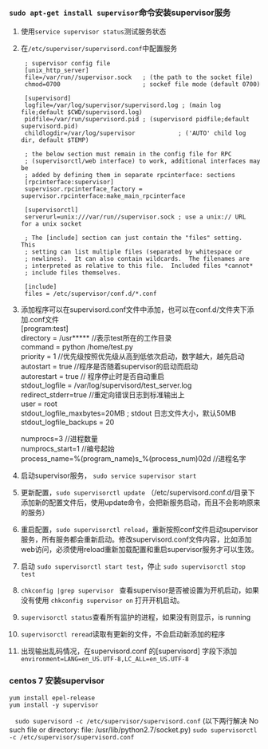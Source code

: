 ### `sudo apt-get install supervisor`命令安装supervisor服务

1. 使用`service supervisor status`测试服务状态
2. 在`/etc/supervisor/supervisord.conf`中配置服务

        ; supervisor config file
        [unix_http_server]
        file=/var/run//supervisor.sock   ; (the path to the socket file)
        chmod=0700                       ; sockef file mode (default 0700)

        [supervisord]
        logfile=/var/log/supervisor/supervisord.log ; (main log file;default $CWD/supervisord.log)
        pidfile=/var/run/supervisord.pid ; (supervisord pidfile;default supervisord.pid)
        childlogdir=/var/log/supervisor            ; ('AUTO' child log dir, default $TEMP)

        ; the below section must remain in the config file for RPC
        ; (supervisorctl/web interface) to work, additional interfaces may be
        ; added by defining them in separate rpcinterface: sections
        [rpcinterface:supervisor]
        supervisor.rpcinterface_factory = supervisor.rpcinterface:make_main_rpcinterface

        [supervisorctl]
        serverurl=unix:///var/run//supervisor.sock ; use a unix:// URL  for a unix socket

        ; The [include] section can just contain the "files" setting.  This
        ; setting can list multiple files (separated by whitespace or
        ; newlines).  It can also contain wildcards.  The filenames are
        ; interpreted as relative to this file.  Included files *cannot*
        ; include files themselves.

        [include]
        files = /etc/supervisor/conf.d/*.conf

3. 添加程序可以在supervisord.conf文件中添加，也可以在conf.d/文件夹下添加.conf文件  
      [program:test]  
      directory = /usr*****  //表示test所在的工作目录  
      command = python /home/test.py  
      priority = 1 //优先级按照优先级从高到低依次启动，数字越大，越先启动  
      autostart = true   //程序是否随着supervisor的启动而启动  
      autorestart = true // 程序停止时是否自动重启  
      stdout_logfile = /var/log/supervisord/test_server.log  
      redirect_stderr=true //重定向错误日志到标准输出上  
      user = root    
      stdout_logfile_maxbytes=20MB  ; stdout 日志文件大小，默认50MB  
      stdout_logfile_backups = 20   
      
      numprocs=3  //进程数量  
      numprocs_start=1 //编号起始  
      process_name=%(program_name)s_%(process_num)02d  //进程名字  

4. 启动supervisor服务， `sudo service supervisor start`

5. 更新配置，`sudo supervisorctl update` （/etc/supervisord.conf.d/目录下添加新的配置文件后，使用update命令，会把新服务启动，而且不会影响原来的服务）

6. 重启配置，`sudo supervisorctl reload`，重新按照conf文件启动supervisor服务，所有服务都会重新启动。修改supervisord.conf文件内容，比如添加web访问，必须使用reload重新加载配置和重启supervisor服务才可以生效。

7. 启动 `sudo supervisorctl start test`，停止 `sudo supervisorctl stop test`

8. `chkconfig |grep supervisor ` 查看supervisor是否被设置为开机启动，如果没有使用 `chkconfig supervisor on` 打开开机启动。

9. `supervisorctl status`查看所有监护的进程，如果没有则显示，is running

10. `supervisorctl reread`读取有更新的文件，不会启动新添加的程序

11. 出现输出乱码情况，在supervisord.conf 的[supervisord] 字段下添加  
        `environment=LANG=en_US.UTF-8,LC_ALL=en_US.UTF-8`
 

### centos 7 安装supervisor

    yum install epel-release
    yum install -y supervisor 
    `sudo supervisord -c /etc/supervisor/supervisord.conf`  (以下两行解决 No such file or directory: file: /usr/lib/python2.7/socket.py) 
    `sudo supervisorctl -c /etc/supervisor/supervisord.conf`  




